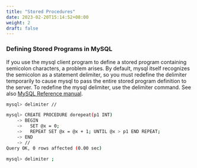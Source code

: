 ```yaml
---
title: "Stored Procedures"
date: 2023-02-20T15:14:52+08:00
weight: 2
draft: false
---
```


### Defining Stored Programs in MySQL

If you use the mysql client program to define a stored program containing semicolon characters, a problem arises. By default, mysql itself recognizes the semicolon as a statement delimiter, so you must redefine the delimiter temporarily to cause mysql to pass the entire stored program definition to the server. To redefine the mysql delimiter, use the delimiter command. See also [MySQL Reference manual](https://dev.mysql.com/doc/refman/8.0/en/stored-programs-defining.html).

``` bash
mysql> delimiter //

mysql> CREATE PROCEDURE dorepeat(p1 INT)
    -> BEGIN
    ->   SET @x = 0;
    ->   REPEAT SET @x = @x + 1; UNTIL @x > p1 END REPEAT;
    -> END
    -> //
Query OK, 0 rows affected (0.00 sec)

mysql> delimiter ;
```

